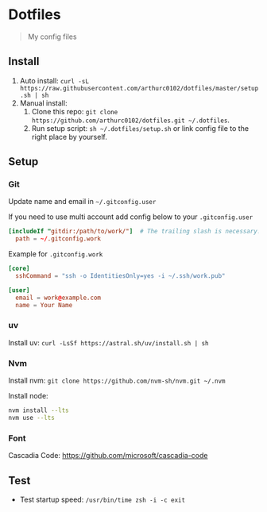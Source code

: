 # Dotfiles

> My config files

## Install

1. Auto install: `curl -sL https://raw.githubusercontent.com/arthurc0102/dotfiles/master/setup.sh | sh`
2. Manual install:
    1. Clone this repo: `git clone https://github.com/arthurc0102/dotfiles.git ~/.dotfiles`.
    2. Run setup script: `sh ~/.dotfiles/setup.sh` or link config file to the right place by yourself.

## Setup

### Git

Update name and email in `~/.gitconfig.user`

If you need to use multi account add config below to your `.gitconfig.user`

```conf
[includeIf "gitdir:/path/to/work/"]  # The trailing slash is necessary.
  path = ~/.gitconfig.work
```

Example for `.gitconfig.work`

```conf
[core]
  sshCommand = "ssh -o IdentitiesOnly=yes -i ~/.ssh/work.pub"

[user]
  email = work@example.com
  name = Your Name
```

### uv

Install uv: `curl -LsSf https://astral.sh/uv/install.sh | sh`

### Nvm

Install nvm: `git clone https://github.com/nvm-sh/nvm.git ~/.nvm`

Install node:

```bash
nvm install --lts
nvm use --lts
```

### Font

Cascadia Code: <https://github.com/microsoft/cascadia-code>

## Test

- Test startup speed: `/usr/bin/time zsh -i -c exit`
